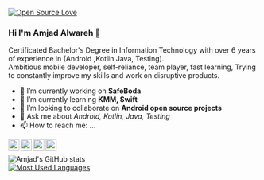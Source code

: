 [![Open Source Love](https://badges.frapsoft.com/os/v2/open-source.svg?v=103)](https://github.com/amjad-alwareh) 
### Hi I'm Amjad Alwareh 👋

Certificated Bachelor's Degree in Information Technology
with over 6 years of experience in (Android ,Kotlin Java, Testing).  
Ambitious mobile developer, self-reliance, team player, fast learning,
Trying to constantly improve my skills and work on disruptive products.

- 🔭 I’m currently working on **SafeBoda**
- 🌱 I’m currently learning **KMM, Swift**
- 👯 I’m looking to collaborate on **Android open source projects**
- 💬 Ask me about *Android, Kotlin, Java, Testing*
- 📫 How to reach me: ...

<a href="https://twitter.com/amjadalwareh">
  <img align="left" alt="Twitter" width="22px" src="https://cdn.jsdelivr.net/npm/simple-icons@v3/icons/twitter.svg" />
</a><a href="https://www.linkedin.com/in/amjadalwareh">
  <img align="left" alt="LinkedIn" width="22px" src="https://cdn.jsdelivr.net/npm/simple-icons@v3/icons/linkedin.svg" />
</a><a href="https://instagram.com/amjadalwareh/">
  <img align="left" alt="Instagram" width="22px" src="https://cdn.jsdelivr.net/npm/simple-icons@v3/icons/instagram.svg" />
</a><a href="https://facebook.com/amjadalwareh">
  <img align="left" alt="Facebook" width="22px" src="https://cdn.jsdelivr.net/npm/simple-icons@v3/icons/facebook.svg" />
</a>
<br/>

![Amjad's GitHub stats](https://github-readme-stats.vercel.app/api?username=amjad-alwareh&show_icons=true&theme=dark)<br/>
[![Most Used Languages](https://github-readme-stats.vercel.app/api/top-langs/?username=amjad-alwareh&layout=compact)](https://github.com/anuraghazra/github-readme-stats)
